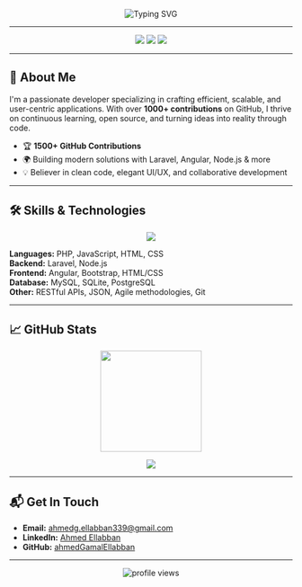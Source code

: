 <!--
  👋 Hey there! I'm Ahmed Ellabban
  ===================================================
  Welcome to my GitHub profile — where code meets creativity!
-->

<p align="center">
  <img src="https://readme-typing-svg.demolab.com?font=Fira+Code&weight=600&size=28&pause=1000&color=2EC4B6&center=true&vCenter=true&width=950&lines=Hi,+I'm+Ahmed+Ellabban!;Building+Awesome+Full-Stack+Apps;Laravel+%7C+Angular+%7C+Node.js+Enthusiast;Open+Source+Advocate+%26+Tech+Learner" alt="Typing SVG" />
</p>

---

<p align="center">
  <img src="https://img.shields.io/github/followers/ahmedGamalEllabban?label=Followers&logo=github&style=for-the-badge" />
  <img src="https://img.shields.io/badge/Code-Open%20Source-blue?style=for-the-badge" />
  <img src="https://img.shields.io/badge/Languages-PHP%2C%20JS%2C%20HTML%2C%20CSS-success?style=for-the-badge" />
</p>

---

## 🚀 About Me

I'm a passionate developer specializing in crafting efficient, scalable, and user-centric applications. With over **1000+ contributions** on GitHub, I thrive on continuous learning, open source, and turning ideas into reality through code.

- 🏆 **1500+ GitHub Contributions**
- 🌍 Building modern solutions with Laravel, Angular, Node.js & more
- 💡 Believer in clean code, elegant UI/UX, and collaborative development

---

## 🛠️ Skills & Technologies

<div align="center">
  <img src="https://skillicons.dev/icons?i=php,laravel,nodejs,angular,js,html,css,bootstrap,mysql,sqlite,git,github" />
</div>

**Languages:** PHP, JavaScript, HTML, CSS  
**Backend:** Laravel, Node.js  
**Frontend:** Angular, Bootstrap, HTML/CSS  
**Database:** MySQL, SQLite, PostgreSQL  
**Other:** RESTful APIs, JSON, Agile methodologies, Git

---

## 📈 GitHub Stats

<p align="center">
  <img src="https://github-readme-streak-stats.herokuapp.com?user=ahmedGamalEllabban&theme=react&hide_border=true" height="180" />
</p>
<p align="center">
  <img src="https://github-profile-summary-cards.vercel.app/api/cards/profile-details?username=ahmedGamalEllabban&theme=github_dark" />
</p>

---

## 📬 Get In Touch

- **Email:** [ahmedg.ellabban339@gmail.com](mailto:ahmedg.ellabban339@gmail.com)
- **LinkedIn:** [Ahmed Ellabban](https://www.linkedin.com/in/ahmed-ellabban/)  
- **GitHub:** [ahmedGamalEllabban](https://github.com/ahmedGamalEllabban)

---

<p align="center">
  <img src="https://komarev.com/ghpvc/?username=ahmedGamalEllabban&label=Profile%20views&color=0e75b6&style=flat" alt="profile views" />
</p>

<!--
  Let's code something amazing together!
-->
